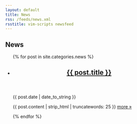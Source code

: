 ```yaml
---
layout: default
title: News
rss: /feeds/news.xml
rsstitle: vim-scripts newsfeed
---
```


## News

<div id="news">
  <ul class="posts big-list hfeed">
  {% for post in site.categories.news %}
    <li>
      <article class="post hentry">
        <header><h1 class="entry-title"><a href="{{ post.url }}">{{ post.title }}</a></h1></header>
        <footer><time datetime="{{ post.date | date_to_string }}" class="updated" pubdate>{{ post.date | date_to_string }}</time></footer>
        <p class="entry-content">{{ post.content | strip_html | truncatewords: 25 }} <a href="{{ post.url }}" class="bookmark" rel="bookmark">more &raquo;</a></p>
      </article>
    </li>
  {% endfor %}
</div>

<script type="text/javascript">
  var disqus_shortname = 'vimscripts';
  (function () {
    var s = document.createElement('script'); s.async = true;
    s.type = 'text/javascript';
    s.src = 'http://' + disqus_shortname + '.disqus.com/count.js';
    (document.getElementsByTagName('HEAD')[0] || document.getElementsByTagName('BODY')[0]).appendChild(s);
  }());
</script>
